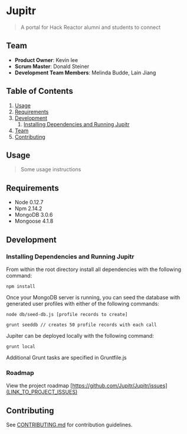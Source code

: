 # Jupitr

> A portal for Hack Reactor alumni and students to connect

## Team

  - __Product Owner__: Kevin lee
  - __Scrum Master__: Donald Steiner
  - __Development Team Members__: Melinda Budde, Lain Jiang

## Table of Contents

1. [Usage](#Usage)
1. [Requirements](#requirements)
1. [Development](#development)
    1. [Installing Dependencies and Running Jupitr](#installing-dependencies-and-running-jupitr)
1. [Team](#team)
1. [Contributing](#contributing)

## Usage

> Some usage instructions

## Requirements

- Node 0.12.7
- Npm 2.14.2
- MongoDB 3.0.6
- Mongoose 4.1.8

## Development

### Installing Dependencies and Running Jupitr

From within the root directory install all dependencies with the following command:

```
npm install
```

Once your MongoDB server is running, you can seed the database with generated user profiles with either of the following commands:

```
node db/seed-db.js [profile records to create]
```
```
grunt seeddb // creates 50 profile records with each call
```

Jupiter can be deployed locally with the following command:

```
grunt local
```

Additional Grunt tasks are specified in Gruntfile.js

### Roadmap

View the project roadmap [https://github.com/Jupitr/Jupitr/issues](LINK_TO_PROJECT_ISSUES)

## Contributing

See [CONTRIBUTING.md](CONTRIBUTING.md) for contribution guidelines.
